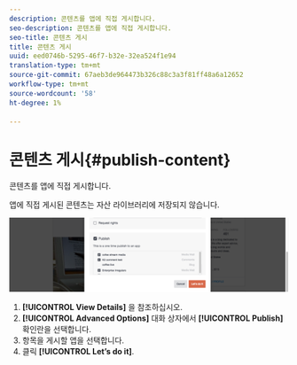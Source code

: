 ```yaml
---
description: 콘텐츠를 앱에 직접 게시합니다.
seo-description: 콘텐츠를 앱에 직접 게시합니다.
seo-title: 콘텐츠 게시
title: 콘텐츠 게시
uuid: eed0746b-5295-46f7-b32e-32ea524f1e94
translation-type: tm+mt
source-git-commit: 67aeb3de964473b326c88c3a3f81ff48a6a12652
workflow-type: tm+mt
source-wordcount: '58'
ht-degree: 1%

---
```



# 콘텐츠 게시{#publish-content}

콘텐츠를 앱에 직접 게시합니다.

앱에 직접 게시된 콘텐츠는 자산 라이브러리에 저장되지 않습니다.

![](assets/DiscoverViewDetailsPublish-1024x272.png)

1. **[!UICONTROL View Details]** 을 참조하십시오.
1. **[!UICONTROL Advanced Options]** 대화 상자에서 **[!UICONTROL Publish]** 확인란을 선택합니다.
1. 항목을 게시할 앱을 선택합니다.
1. 클릭 **[!UICONTROL Let’s do it]**.
